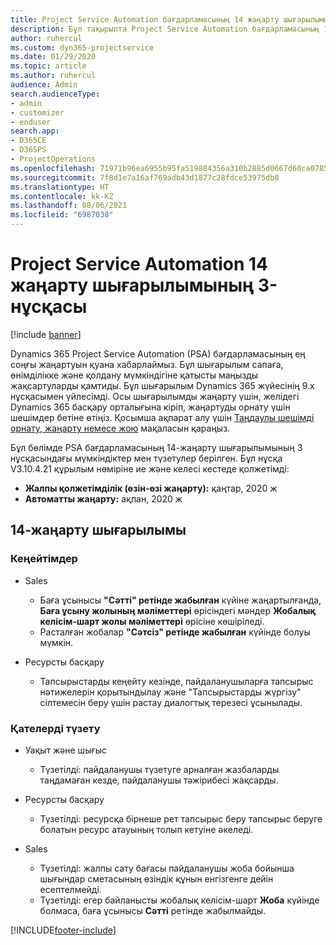 ```yaml
---
title: Project Service Automation бағдарламасының 14 жаңарту шығарылымы 3-нұсқасындағы жаңалықтар немесе өзгерістер
description: Бұл тақырыпта Project Service Automation бағдарламасының 14-жаңарту шығарылымының 3 нұсқасындағы жаңалықтар туралы ақпарат беріледі.
author: ruhercul
ms.custom: dyn365-projectservice
ms.date: 01/29/2020
ms.topic: article
ms.author: ruhercul
audience: Admin
search.audienceType:
- admin
- customizer
- enduser
search.app:
- D365CE
- D365PS
- ProjectOperations
ms.openlocfilehash: 71971b96ea6955b95fa519884356a310b2885d0667d60ca07856a444de77dc64
ms.sourcegitcommit: 7f8d1e7a16af769adb43d1877c28fdce53975db8
ms.translationtype: HT
ms.contentlocale: kk-KZ
ms.lasthandoff: 08/06/2021
ms.locfileid: "6987038"
---
```

# <a name="project-service-automation-update-release-14-v3"></a>Project Service Automation 14 жаңарту шығарылымының 3-нұсқасы

[!include [banner](../includes/psa-now-project-operations.md)]

Dynamics 365 Project Service Automation (PSA) бағдарламасының ең соңғы жаңартуын қуана хабарлаймыз. Бұл шығарылым сапаға, өнімділікке және қолдану мүмкіндігіне қатысты маңызды жақсартуларды қамтиды. Бұл шығарылым Dynamics 365 жүйесінің 9.x нұсқасымен үйлесімді. Осы шығарылымды жаңарту үшін, желідегі Dynamics 365 басқару орталығына кіріп, жаңартуды орнату үшін шешімдер бетіне өтіңіз. Қосымша ақпарат алу үшін [Таңдаулы шешімді орнату, жаңарту немесе жою](/power-platform/admin/install-remove-preferred-solution) мақаласын қараңыз.

Бұл бөлімде PSA бағдарламасының 14-жаңарту шығарылымының 3 нұсқасындағы мүмкіндіктер мен түзетулер берілген. Бұл нұсқа V3.10.4.21 құрылым нөміріне ие және келесі кестеде қолжетімді:

- **Жалпы қолжетімділік (өзін-өзі жаңарту):** қаңтар, 2020 ж
- **Автоматты жаңарту:** ақпан, 2020 ж

## <a name="update-release-14"></a>14-жаңарту шығарылымы

### <a name="enhancements"></a>Кеңейтімдер

- Sales

     - Баға ұсынысы **"Сәтті" ретінде жабылған** күйіне жаңартылғанда, **Баға ұсыну жолының мәліметтері** өрісіндегі мәндер **Жобалық келісім-шарт жолы мәліметтері** өрісіне көшіріледі.
     - Расталған жобалар **"Сәтсіз" ретінде жабылған** күйінде болуы мүмкін.

- Ресурсты басқару

     - Тапсырыстарды кеңейту кезінде, пайдаланушыларға тапсырыс нәтижелерін қорытындылау және "Тапсырыстарды жүргізу" сілтемесін беру үшін растау диалогтық терезесі ұсынылады.


### <a name="bug-fixes"></a>Қателерді түзету

- Уақыт және шығыс

     - Түзетілді: пайдаланушы түзетуге арналған жазбаларды таңдамаған кезде, пайдаланушы тәжірибесі жақсарды.

- Ресурсты басқару

     - Түзетілді: ресурсқа бірнеше рет тапсырыс беру тапсырыс беруге болатын ресурс атауының толып кетуіне әкеледі.

- Sales

     - Түзетілді: жалпы сату бағасы пайдаланушы жоба бойынша шығындар сметасының өзіндік құнын енгізгенге дейін есептелмейді.
     - Түзетілді: егер байланысты жобалық келісім-шарт **Жоба** күйінде болмаса, баға ұсынысы **Сәтті** ретінде жабылмайды.



[!INCLUDE[footer-include](../includes/footer-banner.md)]